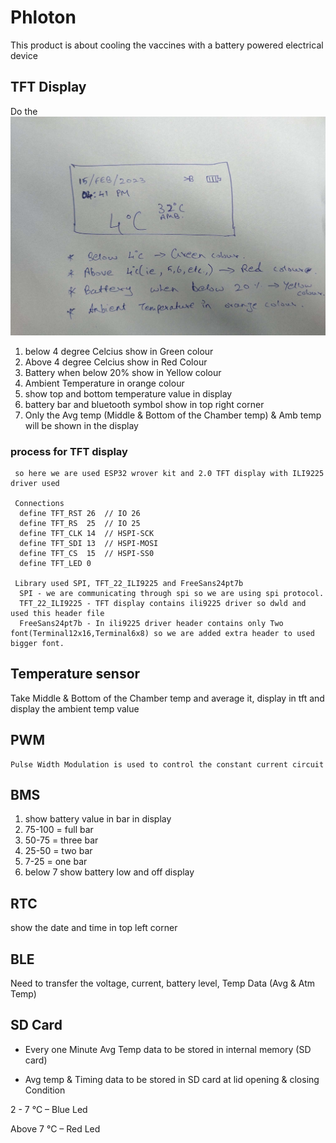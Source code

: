 # Phloton
   This product is about cooling the vaccines with a battery powered electrical device
   
## TFT Display
   Do the 
   ![TFT display doc image](https://github.com/sarath522/phloton/blob/master/1676460248817.JPEG)
   1. below 4 degree Celcius show in Green colour
   2. Above 4 degree Celcius show in Red Colour
   3. Battery when below 20% show in Yellow colour
   4. Ambient Temperature in orange colour 
   5. show top and bottom temperature value in display
   6. battery bar and bluetooth symbol show in top right corner
   7. Only the Avg temp (Middle & Bottom of the Chamber temp) & Amb temp will be 
      shown in the display
### process for TFT display
     so here we are used ESP32 wrover kit and 2.0 TFT display with ILI9225 driver used
     
     Connections
      define TFT_RST 26  // IO 26
      define TFT_RS  25  // IO 25
      define TFT_CLK 14  // HSPI-SCK
      define TFT_SDI 13  // HSPI-MOSI
      define TFT_CS  15  // HSPI-SS0
      define TFT_LED 0   
      
     Library used SPI, TFT_22_ILI9225 and FreeSans24pt7b
      SPI - we are communicating through spi so we are using spi protocol.
      TFT_22_ILI9225 - TFT display contains ili9225 driver so dwld and used this header file
      FreeSans24pt7b - In ili9225 driver header contains only Two font(Terminal12x16,Terminal6x8) so we are added extra header to used bigger font.
      
   
## Temperature sensor
   Take Middle & Bottom of the Chamber temp and average it, display in tft and display the ambient temp value
## PWM
    Pulse Width Modulation is used to control the constant current circuit 
## BMS
   1. show battery value in bar in display 
   2. 75-100 = full bar
   3. 50-75 = three bar
   4. 25-50 = two bar
   5. 7-25 = one bar
   6. below 7 show battery low and off display  
## RTC
   show the date and time in top left corner
## BLE
   Need to transfer the voltage, current, battery level, Temp Data (Avg & Atm Temp)
## SD Card
 - Every one Minute Avg Temp data to be stored in internal memory (SD card)
 * Avg temp & Timing data to be stored in SD card at lid opening & closing Condition 
  
 2 - 7 °C – Blue Led
 
 Above 7 °C – Red Led
 
 
